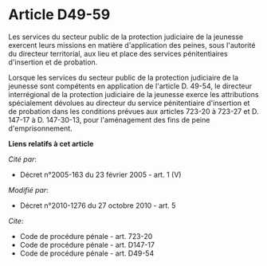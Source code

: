 # Article D49-59

Les services du secteur public de la protection judiciaire de la jeunesse exercent leurs missions en matière d'application
des peines, sous l'autorité du directeur territorial, aux lieu et place des services pénitentiaires d'insertion et de
probation. 

Lorsque les services du secteur public de la protection judiciaire de la jeunesse sont compétents en application de l'article
D. 49-54, le directeur interrégional de la protection judiciaire de la jeunesse exerce les attributions spécialement dévolues
au directeur du service pénitentiaire d'insertion et de probation dans les conditions prévues aux articles 723-20 à 723-27 et
D. 147-17 à D. 147-30-13, pour l'aménagement des fins de peine d'emprisonnement.

**Liens relatifs à cet article**

_Cité par_:

  - Décret n°2005-163 du 23 février 2005 - art. 1 (V)

_Modifié par_:

  - Décret n°2010-1276 du 27 octobre 2010 - art. 5

_Cite_:

  - Code de procédure pénale - art. 723-20
  - Code de procédure pénale - art. D147-17
  - Code de procédure pénale - art. D49-54
